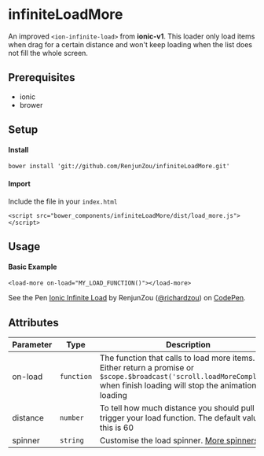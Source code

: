 # infiniteLoadMore

An improved `<ion-infinite-load>` from **ionic-v1**. This loader only load items when drag for a certain distance and won't keep loading when the list does not fill the whole screen.

## Prerequisites
* ionic
* brower

## Setup

#### Install
`bower install 'git://github.com/RenjunZou/infiniteLoadMore.git'`
#### Import
Include the file in your `index.html`

`<script src="bower_components/infiniteLoadMore/dist/load_more.js"></script>`

## Usage
#### Basic Example
`<load-more on-load="MY_LOAD_FUNCTION()"></load-more>`
<p data-height="265" data-theme-id="0" data-slug-hash="RVpbKd" data-default-tab="result" data-user="richardzou" data-embed-version="2" data-pen-title="Ionic Infinite Load" class="codepen">See the Pen <a href="https://codepen.io/richardzou/pen/RVpbKd/">Ionic Infinite Load</a> by RenjunZou (<a href="http://codepen.io/richardzou">@richardzou</a>) on <a href="http://codepen.io">CodePen</a>.</p>

## Attributes
|Parameter|Type|Description|
|----|----|-----|
|on-load|`function`|The function that calls to load more items. Either return a promise or `$scope.$broadcast('scroll.loadMoreComplete')` when finish loading will stop the animation of loading|
|distance|`number`|To tell how much distance you should pull to trigger your load function. The default value for this is 60|
|spinner|`string`|Customise the load spinner. [More spinners](https://ionicframework.com/docs/v1/api/directive/ionSpinner/)|
